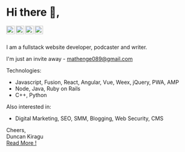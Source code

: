 # Hi there 👋,

 <!-- Duncan-Kiragu/Duncan-Kiragu** is a ✨ _special_ ✨ repository because its `README.md` (this file) appears on your GitHub profile.-->

<a href="https://www.linkedin.com/in/duncankiragumathenge">
  <img align="left" alt="Duncan Kiragu - LinkedIn" width="22px" src="https://cdn.jsdelivr.net/npm/simple-icons@v3/icons/linkedin.svg"/>
</a>
<a href="https://www.instagram.com/itskiragu_/">
  <img align="left" alt="Duncan Kiragu - Instagram" width="22px" src="https://cdn.jsdelivr.net/npm/simple-icons@v3/icons/instagram.svg"/>
</a>
<a href="https://twitter.com/DuncanKMathenge">
  <img align="left" alt="Duncan Kiragu - Twitter" width="22px" src="https://cdn.jsdelivr.net/npm/simple-icons@v3/icons/twitter.svg"/>
</a>
<a href="https://facebook.com/">
  <img align="left" alt="Duncan Kiragu - Facebook" width="22px" src="https://cdn.jsdelivr.net/npm/simple-icons@v3/icons/facebook.svg"/>
</a>
<br />
<br />

I am a fullstack website developer, podcaster and writer.


I'm just an invite away - mathenge089@gmail.com

Technologies:
- Javascript, Fusion, React, Angular, Vue, Weex, jQuery, PWA, AMP
- Node, Java, Ruby on Rails
- C++, Python

Also interested in:
- Digital Marketing, SEO, SMM, Blogging, Web Security, CMS

Cheers,  
Duncan Kiragu  
[Read More !](https://linkedin.com/in/duncankiragumathenge)
